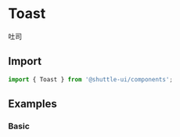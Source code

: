 ---
---

# Toast

吐司

## Import

```jsx
import { Toast } from '@shuttle-ui/components';
```

## Examples

### Basic
```SnackPlayer path=demo/toast/Basic.tsx

```
